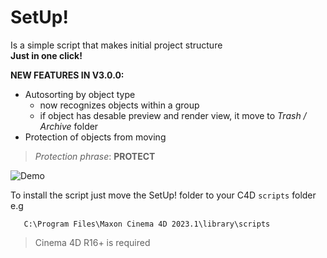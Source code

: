 # SetUp!
Is a simple script that makes initial project structure  
**Just in one click!**   

**NEW FEATURES IN V3.0.0:**
- Autosorting by object type
   + now recognizes objects within a group
   + if object has desable preview and render view, it move to _Trash / Archive_ folder
- Protection of objects from moving

> _Protection phrase_: **PROTECT**

![Demo](https://i.ibb.co/GnGjwxR/WIP-Set-Up2.gif)


To install the script just move the SetUp! folder to your C4D `scripts` folder    
e.g
```
   C:\Program Files\Maxon Cinema 4D 2023.1\library\scripts
```

> Cinema 4D R16+ is required 
